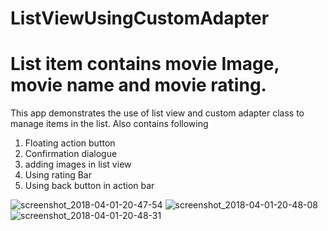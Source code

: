 # ListViewUsingCustomAdapter
# List item contains movie Image, movie name and movie rating.

This app demonstrates the use of list view and custom adapter class to manage items in the list.
Also contains following

1. Floating action button
2. Confirmation dialogue
3. adding images in list view
4. Using rating Bar
5. Using back button in action bar


![screenshot_2018-04-01-20-47-54](https://user-images.githubusercontent.com/37304526/38174666-96a63e62-35ee-11e8-9058-93cfb0397f8d.png) 
![screenshot_2018-04-01-20-48-08](https://user-images.githubusercontent.com/37304526/38174670-a5659844-35ee-11e8-928c-8074d416bee2.png) ![screenshot_2018-04-01-20-48-31](https://user-images.githubusercontent.com/37304526/38174672-af8bb704-35ee-11e8-9739-ac0ebebec891.png)
